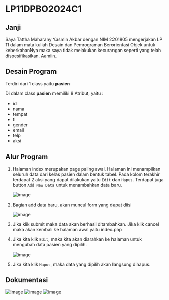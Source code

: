 # LP11DPBO2024C1


## Janji

Saya Tattha Maharany Yasmin Akbar dengan NIM 2201805 mengerjakan LP 11 dalam mata kuliah Desain dan Pemrograman Berorientasi Objek untuk keberkahanNya maka saya tidak melakukan kecurangan seperti yang telah dispesifikasikan. Aamiin.


## Desain Program 

Terdiri dari 1 class yaitu **pasien**

Di dalam class **pasien** memiliki 8 Atribut, yaitu : 
* id
* nama
* tempat
* tl
* gender
* email
* telp
* aksi

  
## Alur Program
1. Halaman index merupakan page paling awal. Halaman ini menampilkan seluruh data dari kelas pasien dalam bentuk tabel. Pada kolom terakhir terdapat 2 aksi yang dapat dilakukan yaitu ``Edit`` dan ``Hapus``. Terdapat juga button ``Add New Data`` untuk menambahkan data baru.
   
   ![image](https://github.com/tatxha/LP11DPBO2024C1/assets/134766457/b878e217-194c-498b-921e-ea953757899c)


2. Bagian add data baru, akan muncul form yang dapat diisi

   ![image](https://github.com/tatxha/LP11DPBO2024C1/assets/134766457/28a3b3b9-2440-4f17-8689-42d5dc0d1d98)
   

4. Jika klik submit maka data akan berhasil ditambahkan. Jika klik cancel maka akan kembali ke halaman awal yaitu index.php

5. Jika kita klik `Edit`, maka kita akan diarahkan ke halaman untuk mengubah data pasien yang dipilih.

   ![image](https://github.com/tatxha/LP11DPBO2024C1/assets/134766457/db57a24f-d54f-4fb1-af5f-6546059f0d45)
   

7. Jika kita klik `Hapus`, maka data yang dipilih akan langsung dihapus.


## Dokumentasi 
![image](https://github.com/tatxha/LP11DPBO2024C1/assets/134766457/b878e217-194c-498b-921e-ea953757899c)
![image](https://github.com/tatxha/LP11DPBO2024C1/assets/134766457/28a3b3b9-2440-4f17-8689-42d5dc0d1d98)
![image](https://github.com/tatxha/LP11DPBO2024C1/assets/134766457/db57a24f-d54f-4fb1-af5f-6546059f0d45)
